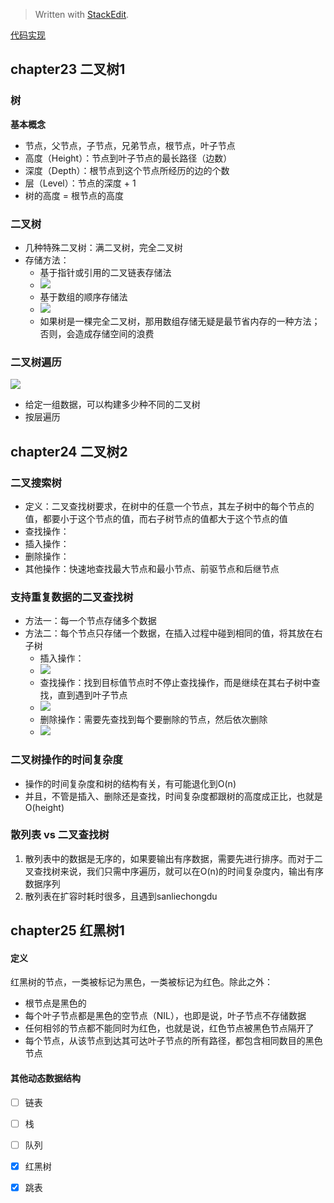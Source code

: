 


> Written with [StackEdit](https://stackedit.io/).

[代码实现](https://github.com/shenc3/beauty-of-algo/blob/master/chapter24-tree.py)

## chapter23 二叉树1

### 树
**基本概念**
* 节点，父节点，子节点，兄弟节点，根节点，叶子节点
* 高度（Height）：节点到叶子节点的最长路径（边数）
* 深度（Depth）：根节点到这个节点所经历的边的个数
* 层（Level）：节点的深度 + 1
* 树的高度 = 根节点的高度

### 二叉树
* 几种特殊二叉树：满二叉树，完全二叉树
* 存储方法：
	* 基于指针或引用的二叉链表存储法
	* ![](https://static001.geekbang.org/resource/image/12/8e/12cd11b2432ed7c4dfc9a2053cb70b8e.jpg)
	* 基于数组的顺序存储法
	* ![](https://static001.geekbang.org/resource/image/14/30/14eaa820cb89a17a7303e8847a412330.jpg)
	* 如果树是一棵完全二叉树，那用数组存储无疑是最节省内存的一种方法；否则，会造成存储空间的浪费

### 二叉树遍历

![](https://static001.geekbang.org/resource/image/ab/16/ab103822e75b5b15c615b68560cb2416.jpg)

* 给定一组数据，可以构建多少种不同的二叉树
* 按层遍历


## chapter24 二叉树2

### 二叉搜索树

* 定义：二叉查找树要求，在树中的任意一个节点，其左子树中的每个节点的值，都要小于这个节点的值，而右子树节点的值都大于这个节点的值
* 查找操作：
* 插入操作：
* 删除操作：
* 其他操作：快速地查找最大节点和最小节点、前驱节点和后继节点

### 支持重复数据的二叉查找树

* 方法一：每一个节点存储多个数据
* 方法二：每个节点只存储一个数据，在插入过程中碰到相同的值，将其放在右子树
	* 插入操作：
	* ![](https://static001.geekbang.org/resource/image/3f/5f/3f59a40e3d927f567022918d89590a5f.jpg)
	* 查找操作：找到目标值节点时不停止查找操作，而是继续在其右子树中查找，直到遇到叶子节点
	* ![](https://static001.geekbang.org/resource/image/fb/ff/fb7b320efd59a05469d6d6fcf0c98eff.jpg)
	* 删除操作：需要先查找到每个要删除的节点，然后依次删除
	* ![](https://static001.geekbang.org/resource/image/25/17/254a4800703d31612c0af63870260517.jpg)

### 二叉树操作的时间复杂度
* 操作的时间复杂度和树的结构有关，有可能退化到O(n)
* 并且，不管是插入、删除还是查找，时间复杂度都跟树的高度成正比，也就是O(height)

### 散列表 vs 二叉查找树
1. 散列表中的数据是无序的，如果要输出有序数据，需要先进行排序。而对于二叉查找树来说，我们只需中序遍历，就可以在O(n)的时间复杂度内，输出有序数据序列
2. 散列表在扩容时耗时很多，且遇到sanliechongdu


## chapter25 红黑树1
#### 定义

红黑树的节点，一类被标记为黑色，一类被标记为红色。除此之外：
* 根节点是黑色的
* 每个叶子节点都是黑色的空节点（NIL），也即是说，叶子节点不存储数据
* 任何相邻的节点都不能同时为红色，也就是说，红色节点被黑色节点隔开了
* 每个节点，从该节点到达其可达叶子节点的所有路径，都包含相同数目的黑色节点

#### 其他动态数据结构
* [ ] 链表
* [ ] 栈
* [ ] 队列
* [x] 红黑树
* [x] 跳表


<!--stackedit_data:
eyJoaXN0b3J5IjpbLTI0MjM0MTAwNywtMTczOTUzNTIyMyw1OD
gyNDk3MTQsMzY2MTgwNjI5LC0xODk2MzM3NzY4LC0xMDEzMjE2
MTEsLTk4NDk5NDcyMSwtMTg0OTExODU0OSwtMTYzNDA2NzM5Ml
19
-->